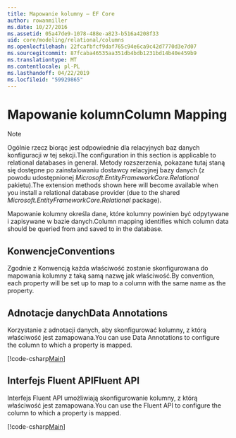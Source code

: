 ```yaml
---
title: Mapowanie kolumny — EF Core
author: rowanmiller
ms.date: 10/27/2016
ms.assetid: 05a47de9-1078-488e-a823-b516a4208f33
uid: core/modeling/relational/columns
ms.openlocfilehash: 22fcafbfcf9daf765c94e6ca9c42d7770d3e7d07
ms.sourcegitcommit: 87fcaba46535aa351db4bdb1231bd14b40e459b9
ms.translationtype: MT
ms.contentlocale: pl-PL
ms.lasthandoff: 04/22/2019
ms.locfileid: "59929865"
---
```

# <a name="column-mapping"></a><span data-ttu-id="7827b-102">Mapowanie kolumn</span><span class="sxs-lookup"><span data-stu-id="7827b-102">Column Mapping</span></span>

> [!NOTE]  
> <span data-ttu-id="7827b-103">Ogólnie rzecz biorąc jest odpowiednie dla relacyjnych baz danych konfiguracji w tej sekcji.</span><span class="sxs-lookup"><span data-stu-id="7827b-103">The configuration in this section is applicable to relational databases in general.</span></span> <span data-ttu-id="7827b-104">Metody rozszerzenia, pokazane tutaj staną się dostępne po zainstalowaniu dostawcy relacyjnej bazy danych (z powodu udostępnionej *Microsoft.EntityFrameworkCore.Relational* pakietu).</span><span class="sxs-lookup"><span data-stu-id="7827b-104">The extension methods shown here will become available when you install a relational database provider (due to the shared *Microsoft.EntityFrameworkCore.Relational* package).</span></span>

<span data-ttu-id="7827b-105">Mapowanie kolumny określa dane, które kolumny powinien być odpytywane i zapisywane w bazie danych.</span><span class="sxs-lookup"><span data-stu-id="7827b-105">Column mapping identifies which column data should be queried from and saved to in the database.</span></span>

## <a name="conventions"></a><span data-ttu-id="7827b-106">Konwencje</span><span class="sxs-lookup"><span data-stu-id="7827b-106">Conventions</span></span>

<span data-ttu-id="7827b-107">Zgodnie z Konwencją każda właściwość zostanie skonfigurowana do mapowania kolumny z taką samą nazwę jak właściwość.</span><span class="sxs-lookup"><span data-stu-id="7827b-107">By convention, each property will be set up to map to a column with the same name as the property.</span></span>

## <a name="data-annotations"></a><span data-ttu-id="7827b-108">Adnotacje danych</span><span class="sxs-lookup"><span data-stu-id="7827b-108">Data Annotations</span></span>

<span data-ttu-id="7827b-109">Korzystanie z adnotacji danych, aby skonfigurować kolumny, z którą właściwość jest zamapowana.</span><span class="sxs-lookup"><span data-stu-id="7827b-109">You can use Data Annotations to configure the column to which a property is mapped.</span></span>

[!code-csharp[Main](../../../../samples/core/Modeling/DataAnnotations/Samples/Relational/Column.cs?highlight=13)]

## <a name="fluent-api"></a><span data-ttu-id="7827b-110">Interfejs Fluent API</span><span class="sxs-lookup"><span data-stu-id="7827b-110">Fluent API</span></span>

<span data-ttu-id="7827b-111">Interfejs Fluent API umożliwiają skonfigurowanie kolumny, z którą właściwość jest zamapowana.</span><span class="sxs-lookup"><span data-stu-id="7827b-111">You can use the Fluent API to configure the column to which a property is mapped.</span></span>

[!code-csharp[Main](../../../../samples/core/Modeling/FluentAPI/Samples/Relational/Column.cs?highlight=11-13)]
